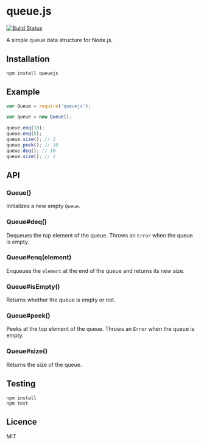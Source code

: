 # queue.js

[![Build Status](https://travis-ci.com/janogonzalez/queuejs.svg?branch=master)](
  https://travis-ci.com/janogonzalez/queuejs)

A simple queue data structure for Node.js.

## Installation

```
npm install queuejs
```

## Example

```js
var Queue = require('queuejs');

var queue = new Queue();

queue.enq(10);
queue.enq(5);
queue.size(); // 2
queue.peek(); // 10
queue.deq(); // 10
queue.size(); // 1
```

## API

### Queue()

Initializes a new empty `Queue`.

### Queue#deq()

Dequeues the top element of the queue.
Throws an `Error` when the queue is empty.

### Queue#enq(element)

Enqueues the `element` at the end of the queue and returns its new size.

### Queue#isEmpty()

Returns whether the queue is empty or not.

### Queue#peek()

Peeks at the top element of the queue.
Throws an `Error` when the queue is empty.

### Queue#size()

Returns the size of the queue.

## Testing

```
npm install
npm test
```

## Licence

MIT
